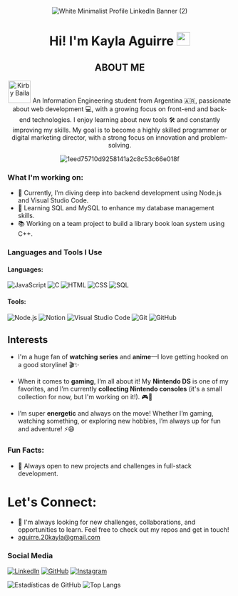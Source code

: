 <div align="center">
  
  ![White Minimalist Profile LinkedIn Banner (2)](https://github.com/user-attachments/assets/79b99b28-3f02-4c50-a134-07db289fcba8)

  
</div>


<div align="center">

# Hi! I'm Kayla Aguirre   <img src="https://media.giphy.com/media/hvRJCLFzcasrR4ia7z/giphy.gif" width="30px">


## ABOUT ME

<img src="https://i.pinimg.com/originals/2f/c1/b8/2fc1b8f82e14172e3bcae39ca8c8ab33.gif" alt="Kirby Baila" width="50" height="50"/>
 An Information Engineering student from Argentina 🇦🇷, passionate about web development 💻, with a growing focus on front-end and back-end technologies. I enjoy learning about new tools 🛠️ and constantly improving my skills. My goal is to become a highly skilled programmer or digital marketing director, with a strong focus on innovation and problem-solving.

 ![1eed75710d9258141a2c8c53c66e018f](https://github.com/user-attachments/assets/508540d5-36d3-4e28-abb3-e918cb30ade5)


</div>

### What I'm working on:
- 🔧 Currently, I'm diving deep into backend development using Node.js and Visual Studio Code.
- 💾 Learning SQL and MySQL to enhance my database management skills.
- 📚 Working on a team project to build a library book loan system using C++.

### Languages and Tools I Use

#### Languages:
![JavaScript](https://img.shields.io/badge/JavaScript-F7DF1E?style=for-the-badge&logo=javascript&logoColor=black)
![C](https://img.shields.io/badge/C-00599C?style=for-the-badge&logo=c&logoColor=white)
![HTML](https://img.shields.io/badge/HTML-E34F26?style=for-the-badge&logo=html5&logoColor=white)
![CSS](https://img.shields.io/badge/CSS-1572B6?style=for-the-badge&logo=css3&logoColor=white)
![SQL](https://img.shields.io/badge/SQL-4479A1?style=for-the-badge&logo=postgresql&logoColor=white)

#### Tools:
![Node.js](https://img.shields.io/badge/Node.js-339933?style=for-the-badge&logo=nodedotjs&logoColor=white)
![Notion](https://img.shields.io/badge/Notion-000000?style=for-the-badge&logo=notion&logoColor=white)
![Visual Studio Code](https://img.shields.io/badge/Visual%20Studio%20Code-0078D4?style=for-the-badge&logo=visualstudiocode&logoColor=white)
![Git](https://img.shields.io/badge/Git-F05032?style=for-the-badge&logo=git&logoColor=white)
![GitHub](https://img.shields.io/badge/GitHub-181717?style=for-the-badge&logo=github&logoColor=white)




## Interests

- I'm a huge fan of **watching series** and **anime**—I love getting hooked on a good storyline! 🎬✨

- When it comes to **gaming**, I’m all about it! My **Nintendo DS** is one of my favorites, and I’m currently **collecting Nintendo consoles** (it's a small collection for now, but I'm working on it!). 🎮🌟

- I’m super **energetic** and always on the move! Whether I’m gaming, watching something, or exploring new hobbies, I’m always up for fun and adventure! ⚡😄

### Fun Facts:
- 🚀 Always open to new projects and challenges in full-stack development.

# Let's Connect:
- 🌟 I'm always looking for new challenges, collaborations, and opportunities to learn. Feel free to check out my repos and get in touch!
- aguirre.20kayla@gmail.com
  
<!-- Espacio vacío aquí -->
  
### Social Media

[![LinkedIn](https://img.shields.io/badge/LinkedIn-0A66C2?style=for-the-badge&logo=linkedin&logoColor=white)](https://www.linkedin.com/in/kayla-aguirre-3a1bb1287/)
[![GitHub](https://img.shields.io/badge/GitHub-181717?style=for-the-badge&logo=github&logoColor=white)](https://github.com/Kayla-git)
[![Instagram](https://img.shields.io/badge/Instagram-E4405F?style=for-the-badge&logo=instagram&logoColor=white)](https://www.instagram.com/kaylaguirre/)

<!-- Espacio vacío aquí -->
  
![Estadísticas de GitHub](https://github-readme-stats.vercel.app/api?username=Kayla-git&show_icons=true&theme=dracula)
![Top Langs](https://github-readme-stats.vercel.app/api/top-langs/?username=Kayla-git&layout=compact&theme=tokyonight)


